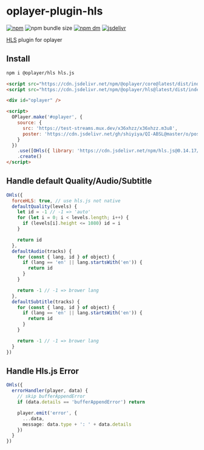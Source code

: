 # oplayer-plugin-hls

[![npm](https://img.shields.io/npm/v/@oplayer/hls?style=flat-square&label=@oplayer/hls)](https://www.npmjs.com/package/@oplayer/hls)
![npm bundle size](https://img.shields.io/bundlephobia/minzip/@oplayer/hls?style=flat-square)
[![npm dm](https://img.shields.io/npm/dm/@oplayer/hls?style=flat-square)](https://www.npmjs.com/package/@oplayer/hls)
[![jsdelivr](https://data.jsdelivr.com/v1/package/npm/@oplayer/hls/badge)](https://www.jsdelivr.com/package/npm/@oplayer/hls)

[HLS](https://github.com/video-dev/hls.js) plugin for oplayer

## Install

```bash
npm i @oplayer/hls hls.js
```

```html
<script src="https://cdn.jsdelivr.net/npm/@oplayer/core@latest/dist/index.min.js"></script>
<script src="https://cdn.jsdelivr.net/npm/@oplayer/hls@latest/dist/index.min.js"></script>

<div id="oplayer" />

<script>
  OPlayer.make('#oplayer', {
    source: {
      src: 'https://test-streams.mux.dev/x36xhzz/x36xhzz.m3u8',
      poster: 'https://cdn.jsdelivr.net/gh/shiyiya/QI-ABSL@master/o/poster.png'
    }
  })
    .use([OHls({ library: 'https://cdn.jsdelivr.net/npm/hls.js@0.14.17/dist/hls.min.js' })])
    .create()
</script>
```

## Handle default Quality/Audio/Subtitle

```js
OHls({
  forceHLS: true, // use hls.js not native
  defaultQuality(levels) {
    let id = -1 // -1 => 'auto'
    for (let i = 0; i < levels.length; i++) {
      if (levels[i].height <= 1080) id = i
    }

    return id
  },
  defaultAudio(tracks) {
    for (const { lang, id } of object) {
      if (lang == 'en' || lang.startsWith('en')) {
        return id
      }
    }

    return -1 // -1 => brower lang
  },
  defaultSubtitle(tracks) {
    for (const { lang, id } of object) {
      if (lang == 'en' || lang.startsWith('en')) {
        return id
      }
    }

    return -1 // -1 => brower lang
  }
})
```

## Handle Hls.js Error

```ts
OHls({
  errorHandler(player, data) {
    // skip bufferAppendError
    if (data.details == 'bufferAppendError') return

    player.emit('error', {
      ...data,
      message: data.type + ': ' + data.details
    })
  }
})
```

